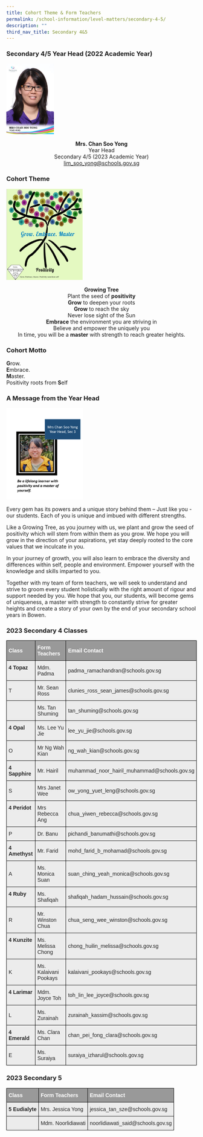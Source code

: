 ```yaml
---
title: Cohort Theme & Form Teachers
permalink: /school-information/level-matters/secondary-4-5/
description: ""
third_nav_title: Secondary 4&5
---
```

### Secondary 4/5 Year Head (2022 Academic Year)

<img src="/images/Our%20People/MRS-CHAN-SOO-YONG.jpeg" 
     style="width:25%">
		 	 
<center><b>Mrs. Chan Soo Yong       </b><br> 
Year Head  <br>
Secondary 4/5 (2023 Academic Year)  <br>
<a href="lim_soo_yong@schools.gov.sg">lim_soo_yong@schools.gov.sg</a></center>

### Cohort Theme

<img src="/images/2023%20S4n5%20Theme.jpg" 
     style="width:40%">
		 
<center><b>Growing Tree</b></center>

<center>Plant the seed of <b>positivity</b><br> 
	<b>Grow</b> to deepen your roots <br>
	<b>Grow</b> to reach the sky <br> 
Never lose sight of the Sun  <br>
	<b>Embrace</b> the environment you are striving in  <br>
Believe and empower the uniquely you  <br>
	In time, you will be a <b>master</b> with strength to reach greater heights.</center>
	
### Cohort Motto

**G**row. <br>
**E**mbrace. <br>
**M**aster.   <br>
Positivity roots from **S**elf

### A Message from the Year Head

<img src="/images/Sec%204%20YH.png" 
     style="width:40%">
		 
Every gem has its powers and a unique story behind them – Just like you - our students. Each of you is unique and imbued with different strengths.

  

Like a Growing Tree, as you journey with us, we plant and grow the seed of positivity which will stem from within them as you grow. We hope you will grow in the direction of your aspirations, yet stay deeply rooted to the core values that we inculcate in you.


In your journey of growth, you will also learn to embrace the diversity and differences within self, people and environment. Empower yourself with the knowledge and skills imparted to you.

Together with my team of form teachers, we will seek to understand and strive to groom every student holistically with the right amount of rigour and support needed by you. We hope that you, our students, will become gems of uniqueness, a master with strength to constantly strive for greater heights and create a story of your own by the end of your secondary school years in Bowen.

### 2023 Secondary 4 Classes

<style type="text/css">
.tg  {border-collapse:collapse;border-spacing:0;}
.tg td{border-color:black;border-style:solid;border-width:1px;font-family:Arial, sans-serif;font-size:14px;
  overflow:hidden;padding:10px 5px;word-break:normal;}
.tg th{border-color:black;border-style:solid;border-width:1px;font-family:Arial, sans-serif;font-size:14px;
  font-weight:normal;overflow:hidden;padding:10px 5px;word-break:normal;}
.tg .tg-fxx4{background-color:#ECECEC;color:#222;text-align:left;vertical-align:middle}
.tg .tg-e6w6{background-color:#999;color:#FFF;font-weight:bold;text-align:left;vertical-align:middle}
.tg .tg-b4br{background-color:#ECECEC;color:#222;font-weight:bold;text-align:left;vertical-align:top}
</style>
<table class="tg">
<thead>
  <tr>
    <th class="tg-e6w6"><span style="color:#FFF;background-color:#999">Class</span></th>
    <th class="tg-e6w6"><span style="color:#FFF;background-color:#999">Form Teachers</span></th>
    <th class="tg-e6w6"><span style="color:#FFF;background-color:#999">Email Contact</span></th>
  </tr>
</thead>
<tbody>
  <tr>
    <td class="tg-b4br">4 Topaz</td>
    <td class="tg-fxx4"><span style="color:#222">Mdm. Padma</span><br></td>
    <td class="tg-fxx4"><span style="color:#222">padma_ramachandran@schools.gov.sg</span><br></td>
  </tr>
  <tr>
    <td class="tg-fxx4"><span style="color:#222">T</span></td>
    <td class="tg-fxx4"><span style="color:#222">Mr. Sean Ross </span></td>
    <td class="tg-fxx4"><span style="color:#222">clunies_ross_sean_james@schools.gov.sg</span><br></td>
  </tr>
  <tr>
    <td class="tg-fxx4"><span style="color:#222"> </span></td>
    <td class="tg-fxx4"><span style="color:#222">Ms. Tan Shuming</span><br></td>
    <td class="tg-fxx4"><span style="color:#222">tan_shuming@schools.gov.sg</span></td>
  </tr>
  <tr>
    <td class="tg-b4br">4 Opal</td>
    <td class="tg-fxx4"><span style="color:#222">Ms. Lee Yu Jie</span><br></td>
    <td class="tg-fxx4"><span style="color:#222">lee_yu_jie@schools.gov.sg</span><br></td>
  </tr>
  <tr>
    <td class="tg-fxx4"><span style="color:#222">O</span></td>
    <td class="tg-fxx4"><span style="color:#222">Mr Ng Wah Kian</span><br></td>
    <td class="tg-fxx4"><span style="color:#222">ng_wah_kian@schools.gov.sg</span></td>
  </tr>
  <tr>
    <td class="tg-b4br">4 Sapphire</td>
    <td class="tg-fxx4"><span style="color:#222">Mr. Hairil </span><br></td>
    <td class="tg-fxx4"><span style="color:#222">muhammad_noor_hairil_muhammad@schools.gov.sg</span></td>
  </tr>
  <tr>
    <td class="tg-fxx4"><span style="color:#222">S</span></td>
    <td class="tg-fxx4"><span style="color:#222">Mrs Janet Wee</span></td>
    <td class="tg-fxx4"><span style="color:#222">ow_yong_yuet_leng@schools.gov.sg</span></td>
  </tr>
  <tr>
    <td class="tg-b4br">4 Peridot</td>
    <td class="tg-fxx4"><span style="color:#222">Mrs Rebecca Ang</span><br></td>
    <td class="tg-fxx4"><span style="color:#222">chua_yiwen_rebecca@schools.gov.sg</span><br></td>
  </tr>
  <tr>
    <td class="tg-fxx4"><span style="color:#222">P</span></td>
    <td class="tg-fxx4"><span style="color:#222">Dr.  Banu</span><br></td>
    <td class="tg-fxx4"><span style="color:#222">pichandi_banumathi@schools.gov.sg</span></td>
  </tr>
  <tr>
    <td class="tg-b4br">4 Amethyst</td>
    <td class="tg-fxx4"><span style="color:#222">Mr. Farid</span><br></td>
    <td class="tg-fxx4"><span style="color:#222">mohd_farid_b_mohamad@schools.gov.sg</span><br></td>
  </tr>
  <tr>
    <td class="tg-fxx4"><span style="color:#222">A</span></td>
    <td class="tg-fxx4"><span style="color:#222">Ms. Monica Suan</span><br></td>
    <td class="tg-fxx4"><span style="color:#222">suan_ching_yeah_monica@schools.gov.sg</span></td>
  </tr>
  <tr>
    <td class="tg-b4br">4 Ruby</td>
    <td class="tg-fxx4"><span style="color:#222">Ms. Shafiqah</span><br></td>
    <td class="tg-fxx4"><span style="color:#222">shafiqah_hadam_hussain@schools.gov.sg</span><br></td>
  </tr>
  <tr>
    <td class="tg-fxx4"><span style="color:#222">R</span></td>
    <td class="tg-fxx4"><span style="color:#222">Mr. Winston Chua</span><br></td>
    <td class="tg-fxx4"><span style="color:#222">chua_seng_wee_winston@schools.gov.sg</span></td>
  </tr>
  <tr>
    <td class="tg-b4br">4 Kunzite</td>
    <td class="tg-fxx4"><span style="color:#222">Ms. Melissa Chong</span><br></td>
    <td class="tg-fxx4"><span style="color:#222">chong_huilin_melissa@schools.gov.sg</span></td>
  </tr>
  <tr>
    <td class="tg-fxx4"><span style="color:#222">K</span></td>
    <td class="tg-fxx4"><span style="color:#222">Ms. Kalaivani Pookays</span><br></td>
    <td class="tg-fxx4"><span style="color:#222">kalaivani_pookays@schools.gov.sg</span><br></td>
  </tr>
  <tr>
    <td class="tg-b4br">4 Larimar</td>
    <td class="tg-fxx4"><span style="color:#222">Mdm. Joyce Toh</span><br></td>
    <td class="tg-fxx4"><span style="color:#222">toh_lin_lee_joyce@schools.gov.sg</span><br></td>
  </tr>
  <tr>
    <td class="tg-fxx4"><span style="color:#222">L</span></td>
    <td class="tg-fxx4"><span style="color:#222">Ms. Zurainah</span><br></td>
    <td class="tg-fxx4"><span style="color:#222">zurainah_kassim@schools.gov.sg</span><br></td>
  </tr>
  <tr>
    <td class="tg-b4br">4 Emerald</td>
    <td class="tg-fxx4"><span style="color:#222">Ms. Clara Chan</span><br></td>
    <td class="tg-fxx4"><span style="color:#222">chan_pei_fong_clara@schools.gov.sg</span><br></td>
  </tr>
  <tr>
    <td class="tg-fxx4"><span style="color:#222">E</span></td>
    <td class="tg-fxx4"><span style="color:#222">Ms. Suraiya</span></td>
    <td class="tg-fxx4"><span style="color:#222">suraiya_izharul@schools.gov.sg</span></td>
  </tr>
</tbody>
</table>

### 2023 Secondary 5

<style type="text/css">
.tg  {border-collapse:collapse;border-spacing:0;}
.tg td{border-color:black;border-style:solid;border-width:1px;font-family:Arial, sans-serif;font-size:14px;
  overflow:hidden;padding:10px 5px;word-break:normal;}
.tg th{border-color:black;border-style:solid;border-width:1px;font-family:Arial, sans-serif;font-size:14px;
  font-weight:normal;overflow:hidden;padding:10px 5px;word-break:normal;}
.tg .tg-fxx4{background-color:#ECECEC;color:#222;text-align:left;vertical-align:middle}
.tg .tg-e6w6{background-color:#999;color:#FFF;font-weight:bold;text-align:left;vertical-align:middle}
.tg .tg-b4br{background-color:#ECECEC;color:#222;font-weight:bold;text-align:left;vertical-align:top}
</style>
<table class="tg">
<thead>
  <tr>
    <th class="tg-e6w6"><span style="color:#FFF;background-color:#999">Class</span></th>
    <th class="tg-e6w6"><span style="color:#FFF;background-color:#999">Form Teachers</span></th>
    <th class="tg-e6w6"><span style="color:#FFF;background-color:#999">Email Contact</span></th>
  </tr>
</thead>
<tbody>
  <tr>
    <td class="tg-b4br">5 Eudialyte</td>
    <td class="tg-fxx4"><span style="color:#222">Mrs. Jessica Yong </span><br></td>
    <td class="tg-fxx4"><span style="color:#222">jessica_tan_sze@schools.gov.sg</span><br></td>
  </tr>
  <tr>
    <td class="tg-fxx4"></td>
    <td class="tg-fxx4"><span style="color:#222">Mdm. Noorlidiawati</span><br></td>
    <td class="tg-fxx4"><span style="color:#222">noorlidiawati_said@schools.gov.sg</span><br></td>
  </tr>
</tbody>
</table>